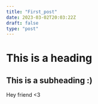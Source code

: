 ```yaml
---
title: "First_post"
date: 2023-03-02T20:03:22Z
draft: false
type: "post"
---
```


# This is a heading
## This is a subheading :)

Hey friend <3
